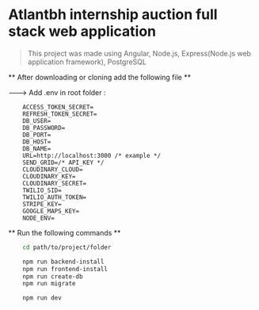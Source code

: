 # Atlantbh internship auction full stack web application

> This project was made using Angular, Node.js, Express(Node.js web application framework), PostgreSQL

** After downloading or cloning add the following file **

---> Add .env in root folder :

```
    ACCESS_TOKEN_SECRET=
    REFRESH_TOKEN_SECRET=
    DB_USER=
    DB_PASSWORD=
    DB_PORT=
    DB_HOST=
    DB_NAME=
    URL=http://localhost:3000 /* example */
    SEND_GRID=/* API_KEY */
    CLOUDINARY_CLOUD=
    CLOUDINARY_KEY=
    CLOUDINARY_SECRET=
    TWILIO_SID=
    TWILIO_AUTH_TOKEN=
    STRIPE_KEY=
    GOOGLE_MAPS_KEY=
    NODE_ENV=
```

** Run the following commands **

```bash
    cd path/to/project/folder

    npm run backend-install
    npm run frontend-install
    npm run create-db
    npm run migrate

    npm run dev
```

